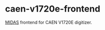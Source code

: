 # caen-v1720e-frontend

[MIDAS](https://midas.triumf.ca/MidasWiki/index.php/Main_Page) frontend for CAEN V1720E digitizer.
